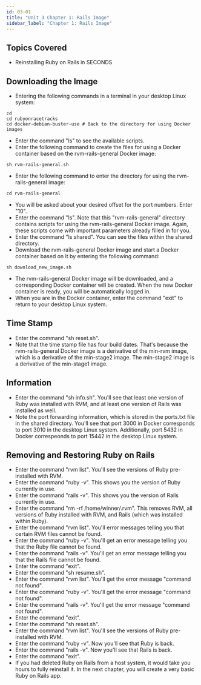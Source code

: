 ```yaml
---
id: 03-01
title: "Unit 3 Chapter 1: Rails Image"
sidebar_label: "Chapter 1: Rails Image"
---
```


## Topics Covered
* Reinstalling Ruby on Rails in SECONDS

## Downloading the Image
* Entering the following commands in a terminal in your desktop Linux system:
```
cd
cd rubyonracetracks
cd docker-debian-buster-use # Back to the directory for using Docker images
```
* Enter the command "ls" to see the available scripts.
* Enter the following command to create the files for using a Docker container based on the rvm-rails-general Docker image:
```
sh rvm-rails-general.sh
```
* Enter the following command to enter the directory for using the rvm-rails-general image:
```
cd rvm-rails-general
```
* You will be asked about your desired offset for the port numbers.  Enter "10".
* Enter the command "ls".  Note that this "rvm-rails-general" directory contains scripts for using the rvm-rails-general Docker image.  Again, these scripts come with important parameters already filled in for you.
* Enter the command "ls shared".  You can see the files within the shared directory.
* Download the rvm-rails-general Docker image and start a Docker container based on it by entering the following command:
```
sh download_new_image.sh
```
* The rvm-rails-general Docker image will be downloaded, and a corresponding Docker container will be created. When the new Docker container is ready, you will be automatically logged in.
* When you are in the Docker container, enter the command "exit" to return to your desktop Linux system.

## Time Stamp
* Enter the command "sh reset.sh".
* Note that the time stamp file has four build dates.  That's because the rvm-rails-general Docker image is a derivative of the min-rvm image, which is a derivative of the min-stage2 image.  The min-stage2 image is a derivative of the min-stage1 image.

## Information
* Enter the command "sh info.sh".  You'll see that least one version of Ruby was installed with RVM, and at least one version of Rails was installed as well.
* Note the port forwarding information, which is stored in the ports.txt file in the shared directory.  You'll see that port 3000 in Docker corresponds to port 3010 in the desktop Linux system.  Additionally, port 5432 in Docker correspeonds to port 15442 in the desktop Linux system.

## Removing and Restoring Ruby on Rails
* Enter the command "rvm list".  You'll see the versions of Ruby pre-installed with RVM.
* Enter the command "ruby -v".  This shows you the version of Ruby currently in use.
* Enter the command "rails -v".  This shows you the version of Rails currently in use.
* Enter the command "rm -rf /home/winner/.rvm".  This removes RVM, all versions of Ruby installed with RVM, and Rails (which was installed within Ruby).
* Enter the command "rvm list".  You'll error messages telling you that certain RVM files cannot be found.
* Enter the command "ruby -v".  You'll get an error message telling you that the Ruby file cannot be found.
* Enter the command "rails -v".  You'll get an error message telling you that the Rails file cannot be found.
* Enter the command "exit".
* Enter the command "sh resume.sh".
* Enter the command "rvm list".  You'll get the error message "command not found".
* Enter the command "ruby -v".  You'll get the error message "command not found".
* Enter the command "rails -v".  You'll get the error message "command not found".
* Enter the command "exit".
* Enter the command "sh reset.sh".
* Enter the command "rvm list".  You'll see the versions of Ruby pre-installed with RVM.
* Enter the command "ruby -v".  Now you'll see that Ruby is back.
* Enter the command "rails -v".  Now you'll see that Rails is back.
* Enter the command "exit".
* If you had deleted Ruby on Rails from a host system, it would take you hours to fully reinstall it.  In the next chapter, you will create a very basic Ruby on Rails app.
